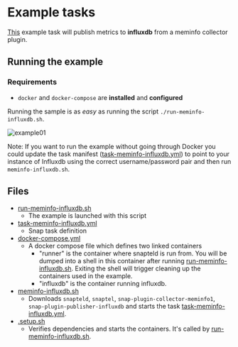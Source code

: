 # Example tasks

[This](task-meminfo-influxdb.yml) example task will publish metrics to **influxdb** 
from a meminfo collector plugin.  

## Running the example

### Requirements 
 * `docker` and `docker-compose` are **installed** and **configured** 

Running the sample is as *easy* as running the script `./run-meminfo-influxdb.sh`. 

![example01](http://i.giphy.com/l2Sq8p7Wyg2rlI2J2.gif)

Note: If you want to run the example without going through Docker you could 
update the task manifest ([task-meminfo-influxdb.yml](task-meminfo-influxdb.yml)) to 
point to your instance of Influxdb using the correct username/password pair and 
then run `meminfo-influxdb.sh`.  

## Files

- [run-meminfo-influxdb.sh](run-meminfo-influxdb.sh) 
    - The example is launched with this script     
- [task-meminfo-influxdb.yml](task-meminfo-influxdb.yml)
    - Snap task definition
- [docker-compose.yml](docker-compose.yml)
    - A docker compose file which defines two linked containers
        - "runner" is the container where snapteld is run from.  You will be dumped 
        into a shell in this container after running 
        [run-meminfo-influxdb.sh](run-meminfo-influxdb.sh).  Exiting the shell will 
        trigger cleaning up the containers used in the example.
        - "influxdb" is the container running influxdb. 
- [meminfo-influxdb.sh](meminfo-influxdb.sh)
    - Downloads `snapteld`, `snaptel`, `snap-plugin-collector-meminfo1`,
    `snap-plugin-publisher-influxdb` and starts the task 
    [task-meminfo-influxdb.yml](task-meminfo-influxdb.yml).
- [.setup.sh](.setup.sh)
    - Verifies dependencies and starts the containers.  It's called 
    by [run-meminfo-influxdb.sh](run-meminfo-influxdb.sh).